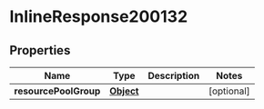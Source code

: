 

# InlineResponse200132

## Properties

Name | Type | Description | Notes
------------ | ------------- | ------------- | -------------
**resourcePoolGroup** | [**Object**](Object.md) |  |  [optional]



